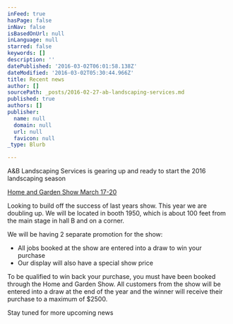 ```yaml
---
inFeed: true
hasPage: false
inNav: false
isBasedOnUrl: null
inLanguage: null
starred: false
keywords: []
description: ''
datePublished: '2016-03-02T06:01:58.138Z'
dateModified: '2016-03-02T05:30:44.966Z'
title: Recent news
author: []
sourcePath: _posts/2016-02-27-ab-landscaping-services.md
published: true
authors: []
publisher:
  name: null
  domain: null
  url: null
  favicon: null
_type: Blurb

---
```

A&B Landscaping Services is gearing up and ready to start the 2016 landscaping season

[Home and Garden Show March 17-20][0]

Looking to build off the success of last years show. This year we are doubling up. We will be located in booth 1950, which is about 100 feet from the main stage in hall B and on a corner.  

We will be having 2 separate promotion for the show:

* All jobs booked at the show are entered into a draw to win your purchase 
* Our display will also have a special show price

To be qualified to win back your purchase, you must have been booked through the Home and Garden Show. All customers from the show will be entered into a draw at the end of the year and the winner will receive their purchase to a maximum of $2500\. 

Stay tuned for more upcoming news

[0]: http://www.edmontonhomeshow.com/